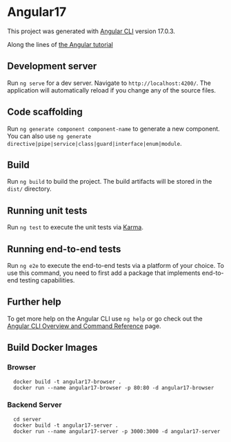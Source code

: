 # Angular17

This project was generated with [Angular CLI](https://github.com/angular/angular-cli) version 17.0.3.

Along the lines of [the Angular tutorial](https://angular.io/tutorial/first-app/)

## Development server

Run `ng serve` for a dev server. Navigate to `http://localhost:4200/`. The application will automatically reload if you change any of the source files.

## Code scaffolding

Run `ng generate component component-name` to generate a new component. You can also use `ng generate directive|pipe|service|class|guard|interface|enum|module`.

## Build

Run `ng build` to build the project. The build artifacts will be stored in the `dist/` directory.

## Running unit tests

Run `ng test` to execute the unit tests via [Karma](https://karma-runner.github.io).

## Running end-to-end tests

Run `ng e2e` to execute the end-to-end tests via a platform of your choice. To use this command, you need to first add a package that implements end-to-end
testing capabilities.

## Further help

To get more help on the Angular CLI use `ng help` or go check out the [Angular CLI Overview and Command Reference](https://angular.io/cli) page.

## Build Docker Images

### Browser

```shell
  docker build -t angular17-browser .
  docker run --name angular17-browser -p 80:80 -d angular17-browser
```

### Backend Server

```shell
  cd server
  docker build -t angular17-server .
  docker run --name angular17-server -p 3000:3000 -d angular17-server
```

